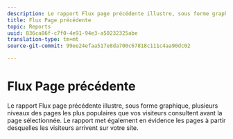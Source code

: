 ```yaml
---
description: Le rapport Flux page précédente illustre, sous forme graphique, plusieurs niveaux des pages les plus populaires que vos visiteurs consultent avant la page sélectionnée. Le rapport met également en évidence les pages à partir desquelles les visiteurs arrivent sur votre site.
title: Flux Page précédente
topic: Reports
uuid: 836ca86f-c7f0-4e91-94e3-a50232325abe
translation-type: tm+mt
source-git-commit: 99ee24efaa517e8da700c67818c111c4aa90dc02

---
```



# Flux Page précédente

Le rapport Flux page précédente illustre, sous forme graphique, plusieurs niveaux des pages les plus populaires que vos visiteurs consultent avant la page sélectionnée. Le rapport met également en évidence les pages à partir desquelles les visiteurs arrivent sur votre site.

